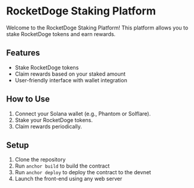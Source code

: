 # RocketDoge Staking Platform

Welcome to the RocketDoge Staking Platform! This platform allows you to stake RocketDoge tokens and earn rewards.

## Features
- Stake RocketDoge tokens
- Claim rewards based on your staked amount
- User-friendly interface with wallet integration

## How to Use
1. Connect your Solana wallet (e.g., Phantom or Solflare).
2. Stake your RocketDoge tokens.
3. Claim rewards periodically.

## Setup
1. Clone the repository
2. Run `anchor build` to build the contract
3. Run `anchor deploy` to deploy the contract to the devnet
4. Launch the front-end using any web server
